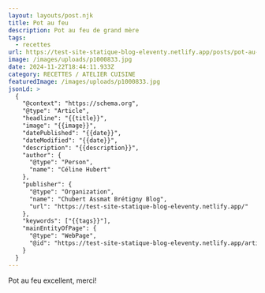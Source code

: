 ```yaml
---
layout: layouts/post.njk
title: Pot au feu
description: Pot au feu de grand mère
tags:
  - recettes
url: https://test-site-statique-blog-eleventy.netlify.app/posts/pot-au-feu
image: /images/uploads/p1000833.jpg
date: 2024-11-22T18:44:11.933Z
category: RECETTES / ATELIER CUISINE
featuredImage: /images/uploads/p1000833.jpg
jsonLd: >
  {
    "@context": "https://schema.org",
    "@type": "Article",
    "headline": "{{title}}",
    "image": "{{image}}",
    "datePublished": "{{date}}",
    "dateModified": "{{date}}",
    "description": "{{description}}",
    "author": {
      "@type": "Person",
      "name": "Céline Hubert"
    },
    "publisher": {
      "@type": "Organization",
      "name": "Chubert Assmat Brétigny Blog",
      "url": "https://test-site-statique-blog-eleventy.netlify.app/"
    },
    "keywords": ["{{tags}}"],
    "mainEntityOfPage": {
      "@type": "WebPage",
      "@id": "https://test-site-statique-blog-eleventy.netlify.app/article/{{slug}}"
    }
  }
---
```

Pot au feu excellent, merci!